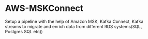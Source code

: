 # AWS-MSKConnect
Setup a pipeline with the help of Amazon MSK, Kafka Connect, Kafka streams to migrate and enrich data from different RDS systems(SQL, Postgres SQL etc))
